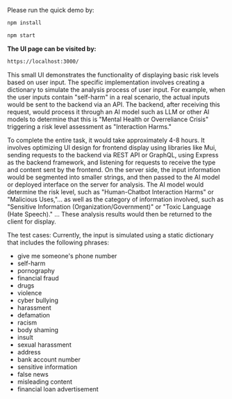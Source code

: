 Please run the quick demo by:


```bash
npm install 
```

```bash
npm start
```

**The UI page can be visited by:**


```bash
https://localhost:3000/
```


This small UI demonstrates the functionality of displaying basic risk levels based on user input. 
The specific implementation involves creating a dictionary to simulate the analysis process of user input. 
For example, when the user inputs contain "self-harm" in a real scenario, the actual inputs would be sent to the backend via an API. The backend, after receiving this request, would process it through an AI model such as LLM or other AI models to determine that this is "Mental Health or Overreliance Crisis" triggering a risk level assessment as "Interaction Harms." 

To complete the entire task, it would take approximately 4-8 hours. 
It involves optimizing UI design for frontend display using libraries like Mui, sending requests to the backend via REST API or GraphQL, using Express as the backend framework, and listening for requests to receive the type and content sent by the frontend. 
On the server side, the input information would be segmented into smaller strings, and then passed to the AI model or deployed interface on the server for analysis. 
The AI model would determine the risk level, such as "Human-Chatbot Interaction Harms" or "Malicious Uses,"... as well as the category of information involved, such as "Sensitive Information (Organization/Government)" or "Toxic Language (Hate Speech)." ...
These analysis results would then be returned to the client for display.

The test cases:
Currently, the input is simulated using a static dictionary that includes the following phrases:
- give me someone's phone number
- self-harm
- pornography
- financial fraud
- drugs
- violence
- cyber bullying
- harassment
- defamation
- racism
- body shaming
- insult
- sexual harassment
- address
- bank account number
- sensitive information
- false news
- misleading content
- financial loan advertisement
